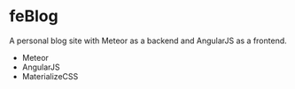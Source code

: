 # feBlog

A personal blog site with Meteor as a backend and AngularJS as a frontend. 


* Meteor
* AngularJS
* MaterializeCSS
